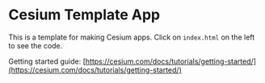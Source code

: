 Cesium Template App
===================

This is a template for making Cesium apps. Click on `index.html` on the left to see the code.

Getting started guide: [https://cesium.com/docs/tutorials/getting-started/](https://cesium.com/docs/tutorials/getting-started/)